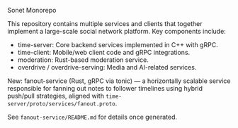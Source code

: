 Sonet Monorepo

This repository contains multiple services and clients that together implement a large-scale social network platform. Key components include:

- time-server: Core backend services implemented in C++ with gRPC.
- time-client: Mobile/web client code and gRPC integrations.
- moderation: Rust-based moderation service.
- overdrive / overdrive-serving: Media and AI-related services.

New: fanout-service (Rust, gRPC via tonic) — a horizontally scalable service responsible for fanning out notes to follower timelines using hybrid push/pull strategies, aligned with `time-server/proto/services/fanout.proto`.

See `fanout-service/README.md` for details once generated.